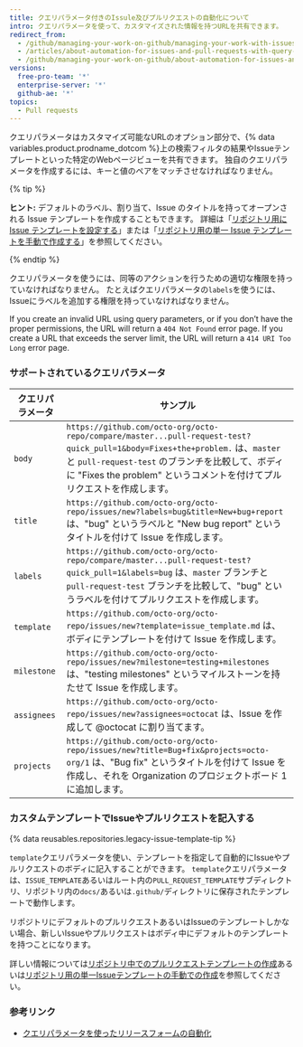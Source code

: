 ```yaml
---
title: クエリパラメータ付きのIssule及びプルリクエストの自動化について
intro: クエリパラメータを使って、カスタマイズされた情報を持つURLを共有できます。
redirect_from:
  - /github/managing-your-work-on-github/managing-your-work-with-issues-and-pull-requests/about-automation-for-issues-and-pull-requests-with-query-parameters
  - /articles/about-automation-for-issues-and-pull-requests-with-query-parameters
  - /github/managing-your-work-on-github/about-automation-for-issues-and-pull-requests-with-query-parameters
versions:
  free-pro-team: '*'
  enterprise-server: '*'
  github-ae: '*'
topics:
  - Pull requests
---
```

  クエリパラメータはカスタマイズ可能なURLのオプション部分で、{% data variables.product.prodname_dotcom %}上の検索フィルタの結果やIssueテンプレートといった特定のWebページビューを共有できます。 独自のクエリパラメータを作成するには、キーと値のペアをマッチさせなければなりません。

{% tip %}

**ヒント:** デフォルトのラベル、割り当て、Issue のタイトルを持ってオープンされる Issue テンプレートを作成することもできます。 詳細は「[リポジトリ用に Issue テンプレートを設定する](/articles/configuring-issue-templates-for-your-repository)」または「[リポジトリ用の単一 Issue テンプレートを手動で作成する](/articles/manually-creating-a-single-issue-template-for-your-repository)」を参照してください。

{% endtip %}

クエリパラメータを使うには、同等のアクションを行うための適切な権限を持っていなければなりません。 たとえばクエリパラメータの`labels`を使うには、Issueにラベルを追加する権限を持っていなければなりません。

If you create an invalid URL using query parameters, or if you don’t have the proper permissions, the URL will return a `404 Not Found` error page. If you create a URL that exceeds the server limit, the URL will return a `414 URI Too Long` error page.

### サポートされているクエリパラメータ

| クエリパラメータ    | サンプル                                                                                                                                                                                                               |
| ----------- | ------------------------------------------------------------------------------------------------------------------------------------------------------------------------------------------------------------------ |
| `body`      | `https://github.com/octo-org/octo-repo/compare/master...pull-request-test?quick_pull=1&body=Fixes+the+problem.` は、`master` と `pull-request-test` のブランチを比較して、ボディに "Fixes the problem" というコメントを付けてプルリクエストを作成します。 |
| `title`     | `https://github.com/octo-org/octo-repo/issues/new?labels=bug&title=New+bug+report` は、"bug" というラベルと "New bug report" というタイトルを付けて Issue を作成します。                                                                  |
| `labels`    | `https://github.com/octo-org/octo-repo/compare/master...pull-request-test?quick_pull=1&labels=bug` は、`master` ブランチと `pull-request-test` ブランチを比較して、"bug" というラベルを付けてプルリクエストを作成します。                               |
| `template`  | `https://github.com/octo-org/octo-repo/issues/new?template=issue_template.md` は、ボディにテンプレートを付けて Issue を作成します。                                                                                                       |
| `milestone` | `https://github.com/octo-org/octo-repo/issues/new?milestone=testing+milestones` は、"testing milestones" というマイルストーンを持たせて Issue を作成します。                                                                               |
| `assignees` | `https://github.com/octo-org/octo-repo/issues/new?assignees=octocat` は、Issue を作成して @octocat に割り当てます。                                                                                                               |
| `projects`  | `https://github.com/octo-org/octo-repo/issues/new?title=Bug+fix&projects=octo-org/1` は、"Bug fix" というタイトルを付けて Issue を作成し、それを Organization のプロジェクトボード 1 に追加します。                                                  |

### カスタムテンプレートでIssueやプルリクエストを記入する

{% data reusables.repositories.legacy-issue-template-tip %}

`template`クエリパラメータを使い、テンプレートを指定して自動的にIssueやプルリクエストのボディに記入することができます。 `template`クエリパラメータは、`ISSUE_TEMPLATE`あるいはルート内の`PULL_REQUEST_TEMPLATE`サブディレクトリ、リポジトリ内の`docs/`あるいは`.github/`ディレクトリに保存されたテンプレートで動作します。

リポジトリにデフォルトのプルリクエストあるいはIssueのテンプレートしかない場合、新しいIssueやプルリクエストはボディ中にデフォルトのテンプレートを持つことになります。

詳しい情報については[リポジトリ中でのプルリクエストテンプレートの作成](/articles/creating-a-pull-request-template-for-your-repository)あるいは[リポジトリ用の単一Issueテンプレートの手動での作成](/articles/manually-creating-a-single-issue-template-for-your-repository)を参照してください。

### 参考リンク

- [クエリパラメータを使ったリリースフォームの自動化](/articles/automation-for-release-forms-with-query-parameters)
